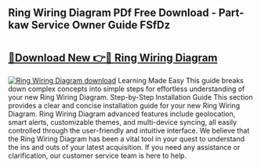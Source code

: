 ## Ring Wiring Diagram PDf Free Download - Part-kaw Service Owner Guide FSfDz

# <h2><a href="http://dfrh96.blite.top/?on=Ring+Wiring+Diagram">🔗Download New 👉🔴 Ring Wiring Diagram</a></h2>

[![Ring Wiring Diagram download](https://i.imgur.com/lujVjoI.png)](http://dfrh96.blite.top/?on=Ring+Wiring+Diagram)
Learning Made Easy This guide breaks down complex concepts into simple steps for effortless understanding of your new Ring Wiring Diagram. Step-by-Step Installation Guide This section provides a clear and concise installation guide for your new Ring Wiring Diagram. Ring Wiring Diagram advanced features include geolocation, smart alerts, customizable themes, and multi-device syncing, all easily controlled through the user-friendly and intuitive interface. We believe that the Ring Wiring Diagram has been a vital tool in your quest to understand the ins and outs of your latest acquisition. If you need any assistance or clarification, our customer service team is here to help.
